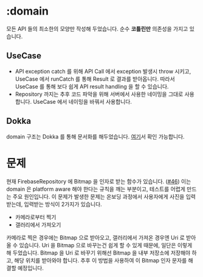 # :domain

모든 API 들의 최소한의 모양만 작성해 두었습니다. 순수 **코틀린만** 의존성을 가지고 있습니다.

## UseCase

- API exception catch 를 위해 API Call 에서 exception 발생시 throw 시키고, UseCase 에서 runCatch 를 통해 Result 로 결과를 받아옵니다. 따라서 UseCase
  를 통해 보다 쉽게 API result handling 을 할 수 있습니다.
- Repository 까지는 추후 코드 파악을 위해 서버에서 사용한 네이밍을 그대로 사용합니다. UseCase 에서 네이밍을 바꿔서 사용합니다.

## Dokka

domain 구조는 Dokka 를 통해 문서화를 해두었습니다. [여기](https://runnerbe.xyz/docs/android)서 확인 가능합니다.

# 문제

현재 FirebaseRepository 에 Bitmap 을 인자로 받는 함수가 있습니다. ([#46](https://github.com/runner-be/RunnerBe-Android/issues/46))
이는 domain 은 platform aware 해야 한다는 규칙을 깨는 부분이고, 테스트를 어렵게 만드는 주요 원인입니다.
이 문제가 발생한 문제는 온보딩 과정에서 사용자에게 사진을 입력받는데, 입력받는 방식이 2가지가 있습니다.

- 카메라로부터 찍기
- 갤러리에서 가져오기

카메라로 찍은 경우에는 Bitmap 으로 받아오고, 갤러리에서 가져온 경우엔 Uri 로 받아올 수 있습니다.
Uri 을 Bitmap 으로 바꾸는건 쉽게 할 수 있게 때문에, 일단은 이렇게 해 두었습니다.
Bitmap 을 Uri 로 바꾸기 위해선 Bitmap 을 내부 저장소에 저장해야 하고, 해당 위치를 받아와야 합니다.
추후 이 방법을 사용하여 이 Bitmap 인자 문자를 해결할 예정입니다.